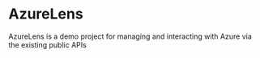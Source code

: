 # AzureLens
AzureLens is a demo project for managing and interacting with Azure via the existing public APIs
